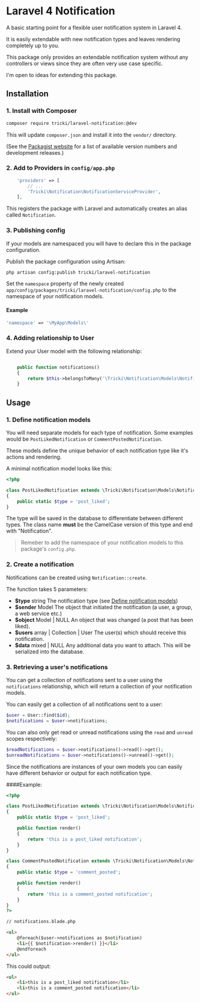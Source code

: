 Laravel 4 Notification
======

A basic starting point for a flexible user notification system in Laravel 4.

It is easily extendable with new notification types and leaves rendering completely up to you.

This package only provides an extendable notification system without any controllers or views
since they are often very use case specific.

I'm open to ideas for extending this package.

## Installation

### 1. Install with Composer

```bash
composer require tricki/laravel-notification:@dev
```

This will update `composer.json` and install it into the `vendor/` directory.

(See the [Packagist website](https://packagist.org/packages/tricki/laravel-notification) for a list of available version numbers and
development releases.)

### 2. Add to Providers in `config/app.php`

```php
    'providers' => [
        // ...
        'Tricki\Notification\NotificationServiceProvider',
    ],
```

This registers the package with Laravel and automatically creates an alias called
`Notification`.

### 3. Publishing config

If your models are namespaced you will have to declare this in the package configuration.

Publish the package configuration using Artisan:

```bash
php artisan config:publish tricki/laravel-notification
```

Set the `namespace` property of the newly created `app/config/packages/tricki/laravel-notification/config.php`
to the namespace of your notification models.

#### Example

```php
'namespace' => '\MyApp\Models\'
```

### 4. Adding relationship to User

Extend your User model with the following relationship:

```php

	public function notifications()
	{
		return $this->belongsToMany('\Tricki\Notification\Models\Notification');
	}

```

## Usage

### 1. Define notification models

You will need separate models for each type of notification. Some examples would
be `PostLikedNotification` or `CommentPostedNotification`.

These models define the unique behavior of each notification type like it's actions
and rendering.

A minimal notification model looks like this:

```php
<?php

class PostLikedNotification extends \Tricki\Notification\Models\Notification
{
	public static $type = 'post_liked';
}

```

The type will be saved in the database to differentiate between different
types. The class name **must** be the CamelCase version of this type and
end with "Notification".

> Remeber to add the namespace of your notification models to this package's `config.php`.

### 2. Create a notification

Notifications can be created using `Notification::create`.

The function takes 5 parameters:

 * **$type** string
   The notification type (see [Define notification models](#1-define-notification-models))
 * **$sender** Model
   The object that initiated the notification (a user, a group, a web service etc.)
 * **$object** Model | NULL
   An object that was changed (a post that has been liked).
 * **$users** array | Collection | User
   The user(s) which should receive this notification.
 * **$data** mixed | NULL
   Any additional data you want to attach. This will be serialized into the database.

### 3. Retrieving a user's notifications

You can get a collection of notifications sent to a user using the `notifications` relationship,
which will return a collection of your notification models.

You can easily get a collection of all notifications sent to a user:

```php
$user = User::find($id);
$notifications = $user->notifications;
```

You can also only get read or unread notifications using the `read` and `unread` scopes respectively:

```php
$readNotifications = $user->notifications()->read()->get();
$unreadNotifications = $user->notifications()->unread()->get();
```

Since the notifications are instances of your own models you can easily have different behavior or
output for each notification type.

####Example:
```php
<?php

class PostLikedNotification extends \Tricki\Notification\Models\Notification
{
	public static $type = 'post_liked';

	public function render()
	{
		return 'this is a post_liked notification';
	}
}

class CommentPostedNotification extends \Tricki\Notification\Models\Notification
{
	public static $type = 'comment_posted';

	public function render()
	{
		return 'this is a comment_posted notification';
	}
}
?>
```

```html
// notifications.blade.php

<ul>
	@foreach($user->notifications as $notification)
	<li>{{ $notification->render() }}</li>
	@endforeach
</ul>
```

This could output:
```html
<ul>
	<li>this is a post_liked notification</li>
	<li>this is a comment_posted notification</li>
</ul>
```